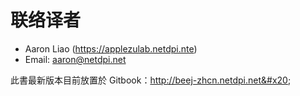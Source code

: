 # 联络译者

* Aaron Liao (https://applezulab.netdpi.nte)&#x20;
* Email: aaron@netdpi.net

此書最新版本目前放置於 Gitbook：http://beej-zhcn.netdpi.net&#x20;
